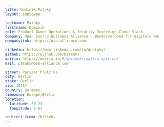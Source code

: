 ```yaml
---
title: Dominik Pataky
layout: employee

lastname: Pataky
firstname: Dominik
role: Product Owner Operations & Security Sovereign Cloud Stack
company: Open Source Business Alliance - Bundesverband für digitale Souveränität e.V.
companylink: https://osb-alliance.com

linkedin: https://www.linkedin.com/in/dpataky/
github: https://github.com/bitkeks
matrix: https://matrix.to/#/@bitkeks:matrix.kptt.net
mail: pataky@osb-alliance.com

street: Pariser Platz 6a
city: Berlin
state: Berlin
zip: 10117
country: Germany
timezone: Europe/Berlin
location:
  latitude: 50.23
  longitude: 8.61

redirect_from: /bitkeks
---
```

